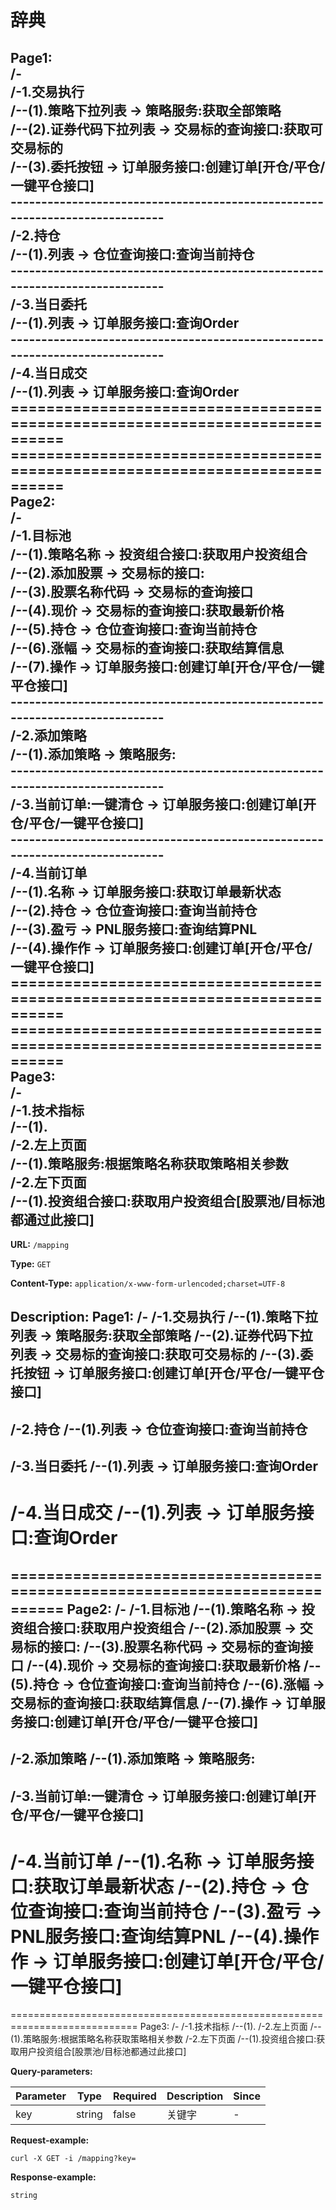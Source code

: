 
# 辞典
## Page1:<br>/-<br>/-1.交易执行<br>/--(1).策略下拉列表 -&gt; 策略服务:获取全部策略<br>/--(2).证券代码下拉列表 -&gt; 交易标的查询接口:获取可交易标的<br>/--(3).委托按钮 -&gt; 订单服务接口:创建订单[开仓/平仓/一键平仓接口]<br>----------------------------------------------------------------------------<br>/-2.持仓<br>/--(1).列表 -&gt; 仓位查询接口:查询当前持仓<br>----------------------------------------------------------------------------<br>/-3.当日委托<br>/--(1).列表 -&gt; 订单服务接口:查询Order<br>----------------------------------------------------------------------------<br>/-4.当日成交<br>/--(1).列表 -&gt; 订单服务接口:查询Order<br>============================================================================<br>============================================================================<br>Page2:<br>/-<br>/-1.目标池<br>/--(1).策略名称 -&gt; 投资组合接口:获取用户投资组合<br>/--(2).添加股票 -&gt; 交易标的接口:<br>/--(3).股票名称代码 -&gt; 交易标的查询接口<br>/--(4).现价 -&gt; 交易标的查询接口:获取最新价格<br>/--(5).持仓 -&gt; 仓位查询接口:查询当前持仓<br>/--(6).涨幅 -&gt; 交易标的查询接口:获取结算信息<br>/--(7).操作 -&gt; 订单服务接口:创建订单[开仓/平仓/一键平仓接口]<br>----------------------------------------------------------------------------<br>/-2.添加策略<br>/--(1).添加策略 -&gt; 策略服务:<br>----------------------------------------------------------------------------<br>/-3.当前订单:一键清仓 -&gt; 订单服务接口:创建订单[开仓/平仓/一键平仓接口]<br>----------------------------------------------------------------------------<br>/-4.当前订单<br>/--(1).名称 -&gt; 订单服务接口:获取订单最新状态<br>/--(2).持仓 -&gt; 仓位查询接口:查询当前持仓<br>/--(3).盈亏 -&gt; PNL服务接口:查询结算PNL<br>/--(4).操作作 -&gt; 订单服务接口:创建订单[开仓/平仓/一键平仓接口]<br>============================================================================<br>============================================================================<br>Page3:<br>/-<br>/-1.技术指标<br>/--(1).<br>/-2.左上页面<br>/--(1).策略服务:根据策略名称获取策略相关参数<br>/-2.左下页面<br>/--(1).投资组合接口:获取用户投资组合[股票池/目标池都通过此接口]

**URL:** `/mapping`

**Type:** `GET`


**Content-Type:** `application/x-www-form-urlencoded;charset=UTF-8`

**Description:** Page1:
/-
/-1.交易执行
/--(1).策略下拉列表 -> 策略服务:获取全部策略
/--(2).证券代码下拉列表 -> 交易标的查询接口:获取可交易标的
/--(3).委托按钮 -> 订单服务接口:创建订单[开仓/平仓/一键平仓接口]
----------------------------------------------------------------------------
/-2.持仓
/--(1).列表 -> 仓位查询接口:查询当前持仓
----------------------------------------------------------------------------
/-3.当日委托
/--(1).列表 -> 订单服务接口:查询Order
----------------------------------------------------------------------------
/-4.当日成交
/--(1).列表 -> 订单服务接口:查询Order
============================================================================
============================================================================
Page2:
/-
/-1.目标池
/--(1).策略名称 -> 投资组合接口:获取用户投资组合
/--(2).添加股票 -> 交易标的接口:
/--(3).股票名称代码 -> 交易标的查询接口
/--(4).现价 -> 交易标的查询接口:获取最新价格
/--(5).持仓 -> 仓位查询接口:查询当前持仓
/--(6).涨幅 -> 交易标的查询接口:获取结算信息
/--(7).操作 -> 订单服务接口:创建订单[开仓/平仓/一键平仓接口]
----------------------------------------------------------------------------
/-2.添加策略
/--(1).添加策略 -> 策略服务:
----------------------------------------------------------------------------
/-3.当前订单:一键清仓 -> 订单服务接口:创建订单[开仓/平仓/一键平仓接口]
----------------------------------------------------------------------------
/-4.当前订单
/--(1).名称 -> 订单服务接口:获取订单最新状态
/--(2).持仓 -> 仓位查询接口:查询当前持仓
/--(3).盈亏 -> PNL服务接口:查询结算PNL
/--(4).操作作 -> 订单服务接口:创建订单[开仓/平仓/一键平仓接口]
============================================================================
============================================================================
Page3:
/-
/-1.技术指标
/--(1).
/-2.左上页面
/--(1).策略服务:根据策略名称获取策略相关参数
/-2.左下页面
/--(1).投资组合接口:获取用户投资组合[股票池/目标池都通过此接口]



**Query-parameters:**

| Parameter | Type | Required | Description | Since |
|-----------|------|----------|-------------|-------|
|key|string|false|关键字|-|


**Request-example:**
```
curl -X GET -i /mapping?key=
```

**Response-example:**
```
string
```

